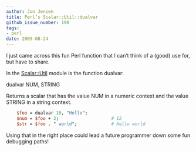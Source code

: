 ```yaml
---
author: Jon Jensen
title: Perl’s Scalar::Util::dualvar
github_issue_number: 190
tags:
- perl
date: 2009-08-24
---
```




I just came across this fun Perl function that I can’t think of a (good) use for, but have to share.

In the [Scalar::Util](https://metacpan.org/pod/Scalar::Util) module is the function dualvar:

dualvar NUM, STRING

Returns a scalar that has the value NUM in a numeric context and the value STRING in a string context.

```perl
    $foo = dualvar 10, "Hello";
    $num = $foo + 2;                    # 12
    $str = $foo . " world";             # Hello world
```

Using that in the right place could lead a future programmer down some fun debugging paths!


